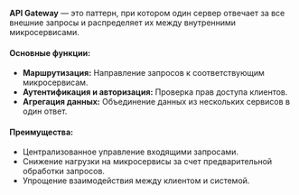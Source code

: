 **API Gateway** — это паттерн, при котором один сервер отвечает за все внешние запросы и распределяет их между внутренними микросервисами.

#### Основные функции:

- **Маршрутизация:** Направление запросов к соответствующим микросервисам.
- **Аутентификация и авторизация:** Проверка прав доступа клиентов.
- **Агрегация данных:** Объединение данных из нескольких сервисов в один ответ.

#### Преимущества:

- Централизованное управление входящими запросами.
- Снижение нагрузки на микросервисы за счет предварительной обработки запросов.
- Упрощение взаимодействия между клиентом и системой.